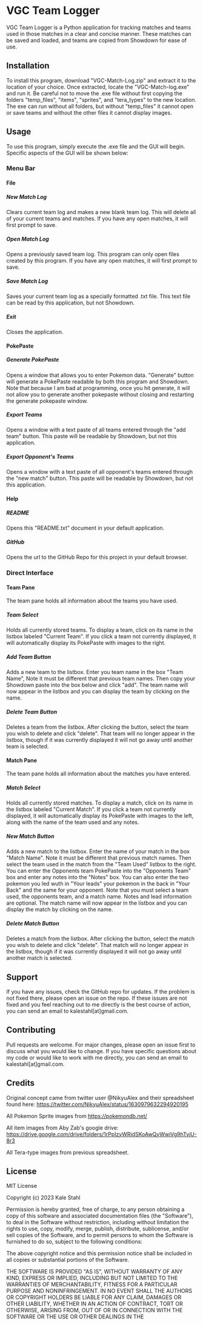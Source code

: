 
# VGC Team Logger
VGC Team Logger is a Python application for tracking matches and teams used in those matches in a clear and concise manner. These matches can be saved and loaded, and teams are copied from Showdown for ease of use.

## Installation
To install this program, download "VGC-Match-Log.zip" and extract it to the location of your choice. Once extracted, locate the "VGC-Match-log.exe" and run it. Be careful not to move the .exe file without first copying the folders "temp_files", "items", "sprites", and "tera_types" to the new location. The exe can run without all folders, but without "temp_files" it cannot open or save teams and without the other files it cannot display images.

## Usage

To use this program, simply execute the .exe file and the GUI will begin. Specific aspects of the GUI will be shown below:

### Menu Bar
#### File
##### New Match Log
Clears current team log and makes a new blank team log. This will delete all of your current teams and matches. If you have any open matches, it will first prompt to save.
##### Open Match Log
Opens a previously saved team log. This program can only open files created by this program. If you have any open matches, it will first prompt to save.
##### Save Match Log
Saves your current team log as a specially formatted .txt file.
This text file can be read by this application, but not Showdown.
##### Exit
Closes the application.

#### PokePaste
##### Generate PokePaste
Opens a window that allows you to enter Pokemon data. "Generate" button will generate a PokePaste readable by both this program and Showdown. Note that because I am bad at programming, once you hit generate, it will not allow you to generate another pokepaste without closing and restarting the generate pokepaste window.
##### Export Teams
Opens a window with a text paste of all teams entered through the "add team" button. This paste will be readable by Showdown, but not this application.
##### Export Opponent's Teams
Opens a window with a text paste of all opponent's teams entered through the "new match" button. This paste will be readable by Showdown, but not this application.
#### Help
##### README
Opens this "README.txt" document in your default application.
##### GitHub
Opens the url to the GitHub Repo for this project in your default browser.

### Direct Interface
#### Team Pane
The team pane holds all information about the teams you have used.
##### Team Select
Holds all currently stored teams. To display a team, click on its name in the listbox labeled "Current Team". If you click a team not currently displayed, it will automatically display its PokePaste with images to the right.
##### Add Team Button
Adds a new team to the listbox. Enter you team name in the box "Team Name", Note it must be different that previous team names. Then copy your Showdown paste into the box below and click "add". The team name will now appear in the listbox and you can display the team by clicking on the name.
##### Delete Team Button
Deletes a team from the listbox. After clicking the button, select the team you wish to delete and click "delete". That team will no longer appear in the listbox, though if it was currently displayed it will not go away until another team is selected.

#### Match Pane
The team pane holds all information about the matches you have entered.
##### Match Select
Holds all currently stored matches. To display a match, click on its name in the listbox labeled "Current Match". If you click a team not currently displayed, it will automatically display its PokePaste with images to the left, along with the name of the team used and any notes.
##### New Match Button
Adds a new match to the listbox. Enter the name of your match in the box "Match Name". Note it must be different that previous match names. Then select the team used in the match from the "Team Used" listbox to the right. You can enter the Opponents team PokePaste into the "Opponents Team" box and enter any notes into the "Notes" box. You can also enter the two pokemon you led wuth in "Your leads" your pokemon in the back in "Your Back" and the same for your opponent. Note that you must select a team used, the opponents team, and a match name. Notes and lead information are optional. The match name will now appear in the listbox and you can display the match by clicking on the name.
##### Delete Match Button
Deletes a match from the listbox. After clicking the button, select the match you wish to delete and click "delete". That match will no longer appear in the listbox, though if it was currently displayed it will not go away until another match is selected.

## Support

If you have any issues, check the GitHub repo for updates. If the problem is not fixed there,
please open an issue on the repo. If these issues are not fixed and you feel reaching out to me directly is the
best course of action, you can send an email to kalestahl[at]gmail.com.

## Contributing

Pull requests are welcome. For major changes, please open an issue first
to discuss what you would like to change. If you have specific questions about my
code or would like to work with me directly, you can send an email to kalestahl[at]gmail.com.

## Credits
Original concept came from twitter user @NikyuAlex and their spreadsheet found here:
https://twitter.com/NikyuAlex/status/1630979632294920195

All Pokemon Sprite images from https://pokemondb.net/

All item images from Aby Zab's google drive:
https://drive.google.com/drive/folders/1rPpIzyWRidSKoAwQyWwiVg9hTyjU-8r3

All Tera-type images from previous spreadsheet.

## License

MIT License

Copyright (c) 2023 Kale Stahl

Permission is hereby granted, free of charge, to any person obtaining a copy
of this software and associated documentation files (the "Software"), to deal
in the Software without restriction, including without limitation the rights
to use, copy, modify, merge, publish, distribute, sublicense, and/or sell
copies of the Software, and to permit persons to whom the Software is
furnished to do so, subject to the following conditions:

The above copyright notice and this permission notice shall be included in all
copies or substantial portions of the Software.

THE SOFTWARE IS PROVIDED "AS IS", WITHOUT WARRANTY OF ANY KIND, EXPRESS OR
IMPLIED, INCLUDING BUT NOT LIMITED TO THE WARRANTIES OF MERCHANTABILITY,
FITNESS FOR A PARTICULAR PURPOSE AND NONINFRINGEMENT. IN NO EVENT SHALL THE
AUTHORS OR COPYRIGHT HOLDERS BE LIABLE FOR ANY CLAIM, DAMAGES OR OTHER
LIABILITY, WHETHER IN AN ACTION OF CONTRACT, TORT OR OTHERWISE, ARISING FROM,
OUT OF OR IN CONNECTION WITH THE SOFTWARE OR THE USE OR OTHER DEALINGS IN THE
